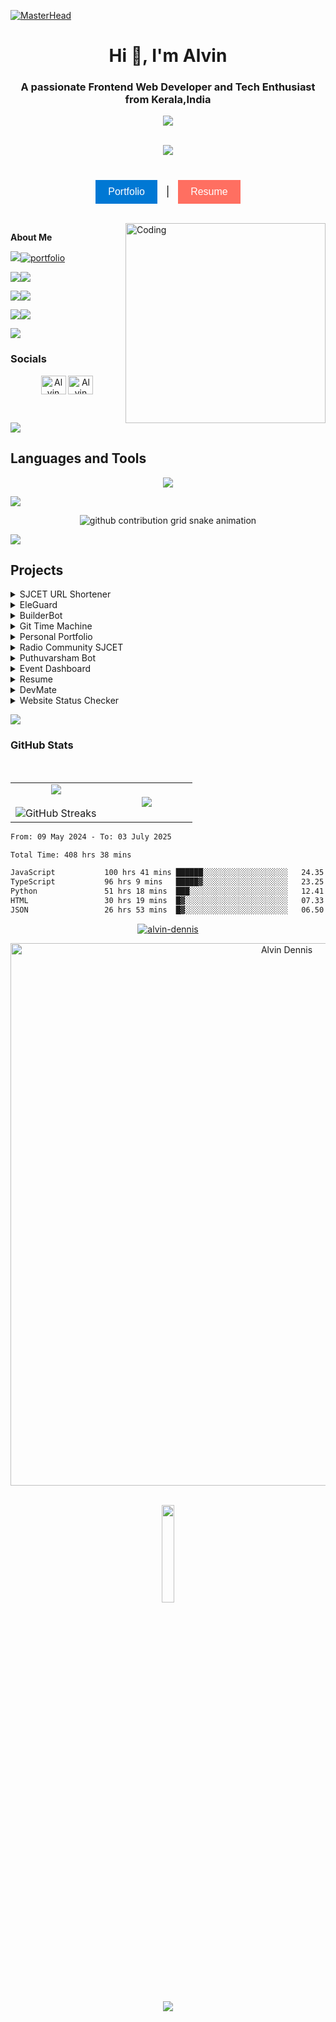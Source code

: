 [![MasterHead](https://images-wixmp-ed30a86b8c4ca887773594c2.wixmp.com/f/c83c004e-1370-4756-88e5-4071de797088/dgdq8br-09cc7ad6-a021-47a5-b0e0-917b12b0f7a7.gif?token=eyJ0eXAiOiJKV1QiLCJhbGciOiJIUzI1NiJ9.eyJzdWIiOiJ1cm46YXBwOjdlMGQxODg5ODIyNjQzNzNhNWYwZDQxNWVhMGQyNmUwIiwiaXNzIjoidXJuOmFwcDo3ZTBkMTg4OTgyMjY0MzczYTVmMGQ0MTVlYTBkMjZlMCIsIm9iaiI6W1t7InBhdGgiOiJcL2ZcL2M4M2MwMDRlLTEzNzAtNDc1Ni04OGU1LTQwNzFkZTc5NzA4OFwvZGdkcThici0wOWNjN2FkNi1hMDIxLTQ3YTUtYjBlMC05MTdiMTJiMGY3YTcuZ2lmIn1dXSwiYXVkIjpbInVybjpzZXJ2aWNlOmZpbGUuZG93bmxvYWQiXX0.tqRMtE-b2QiI2nnefNxSDMJvZCcYqFmq2ccg_Xfzqb8)](https://alvindennisv1.vercel.app/)
<h1 align="center">Hi 👋, I'm Alvin</h1>
<h3 align="center">A passionate  Frontend Web Developer and Tech Enthusiast from Kerala,India</h3>


 <p align="center"><a href="https://github.com/alvin-dennis/"><img src="https://readme-typing-svg.herokuapp.com?lines=Frontend+Web+Developer;Freelancer;Tech+Enthusiast;UI/UX+Designer;Bot+Developer&center=true&width=500&height=30"></a></p>
<br>

<div align="center">
  <img src="https://profile-counter.glitch.me/alvin-dennis/count.svg?"  />
</div>
<br/>

###


<p align="center">
  <a href="https://alvindennis.tech/" target="_blank" style="text-decoration: none;">
    <button style="background-color: #0078D4; color: white; border: none; padding: 10px 20px; font-size: 16px; cursor: pointer;">Portfolio</button>
  </a>
  <span style="margin: 0 10px; font-size: 16px; color: #000;">|</span>
  <a href="https://resume.alvindennis.tech" target="_blank" style="text-decoration: none;">
    <button style="background-color: #FF6F61; color: white; border: none; padding: 10px 20px; font-size: 16px; cursor: pointer;">Resume</button>
  </a>
</p>




<br>
<!-- <style></style> -->



<img align="right" alt="Coding"  width="320" src="https://octodex.github.com/images/daftpunktocat-thomas.gif">

<b> About Me</b>


 ![](https://img.shields.io/badge/🔭%20I’m%20currently%20working%20on%20-%23E34F26?style=for-the-badge&logoColor=white)[![portfolio](https://img.shields.io/badge/HackSup%20-%231877F2?style=for-the-badge&logoColor=white)](https://alvin-dennis.vercel.app)

 
 ![](https://img.shields.io/badge/🌱%20I’m%20currently%20learning-%234ea94b?style=for-the-badge&logoColor=white)![](https://img.shields.io/badge/Backend%20Web%20Development%20-%23563D7C?style=for-the-badge) 
 
 ![](https://img.shields.io/badge/💬%20Ask%20me%20about-%23FF0000?style=for-the-badge)![](https://img.shields.io/badge/Tech%20-%23E34F26?style=for-the-badge)
 
 
![](https://img.shields.io/badge/📫%20Reach%20out%20to%20me-%23323330?style=for-the-badge&logoColor=white)![](https://img.shields.io/badge/alvindennis80@gmail.com-%23ED8B00?style=for-the-badge&logoColor=white)


<img src="https://user-images.githubusercontent.com/73097560/115834477-dbab4500-a447-11eb-908a-139a6edaec5c.gif"/>

<h3 align="left"> Socials</h3>
<a href="https://linkedin.com/in/alvin-dennis-0a70ba163" target="blank"> <p align="center"> <img align="center" src="https://raw.githubusercontent.com/rahuldkjain/github-profile-readme-generator/master/src/images/icons/Social/linked-in-alt.svg" alt="Alvin Dennis" height="30" width="40" /></a>
<a href="https://instagram.com/_a.lvin._" target="blank"><img align="center" src="https://raw.githubusercontent.com/rahuldkjain/github-profile-readme-generator/master/src/images/icons/Social/instagram.svg" alt="Alvin Dennis" height="30" width="40" /></a>
</p>

<br>

<img src="https://user-images.githubusercontent.com/73097560/115834477-dbab4500-a447-11eb-908a-139a6edaec5c.gif"></a>



<h2 align="left">Languages and Tools</h2>

<p align="center">
  <a href="https://skillicons.dev">
    <img src="https://skillicons.dev/icons?i=html,css,javascript,python,c,markdown,latex,react,astro,nextjs,expressjs,fastapi,nodejs,tailwindcss,mongodb,supabase,firebase,prisma,git,github,postman,figma,vscode,pycharm,webpack,regex,bash,powershell,cloudflare,workers,vercel,netlify,githubactions,anaconda,arduino,raspberrypi,matlab,mint,arch,bun&perline=8" />
  </a>
</p>

<img src="https://user-images.githubusercontent.com/73097560/115834477-dbab4500-a447-11eb-908a-139a6edaec5c.gif"></a>

<div align="center">
 
<picture>
  <source media="(prefers-color-scheme: dark)" srcset="https://raw.githubusercontent.com/alvin-dennis/alvin-dennis/output/github-contribution-grid-snake-dark.svg">
  <source media="(prefers-color-scheme: light)" srcset="https://raw.githubusercontent.com/alvin-dennis/alvin-dennis/output/github-contribution-grid-snake.svg">
  <img alt="github contribution grid snake animation" src="https://raw.githubusercontent.com/alvin-dennis/alvin-dennis/output/github-contribution-grid-snake.svg">
</picture>
</div>

<img src="https://user-images.githubusercontent.com/73097560/115834477-dbab4500-a447-11eb-908a-139a6edaec5c.gif"></a>

## Projects

<details>
<summary>SJCET URL Shortener</summary>

**Description:** A custom URL shortening service developed for St. Joseph's College of Engineering and Technology.  
**Technologies:** `Nextjs` | `Tailwind CSS` | `Shadcn` | `Supabase`  
**Highlights:** Architected and implemented a full-stack URL shortening platform featuring custom analytics dashboards, secure user authentication, and branded link generation capabilities for institutional use.  
[GitHub Repo](https://github.com/nexussjcet/Sjcet-Url-Shortner) | [Live Demo](https://shortx-sjcet.vercel.app/)

</details>

<details>
<summary>EleGuard</summary>

**Description:** Smart elephant monitoring system with real-time hazard detection and notification capabilities.  
**Technologies:** `Python` | `Raspberry Pi` | `Roboflow` | `OpenCV` | `Twilio`  
**Highlights:** Designed and built an IoT-based elephant monitoring system that detects elephants and alerts people in real-time using computer vision and machine learning techniques, enhancing wildlife safety and community awareness.  
[GitHub Repo](https://github.com/alvin-dennis/EleGuard) 

</details>

<details>
<summary>BuilderBot</summary>

**Description:** A Discord server bot designed for BuilderClan to assist with server functions, moderation and community management with the help of commands.  
**Technologies:** `Python` | `Discord.py` | `Render` | `CloudFlare Workers`  
**Highlights:** Designed and implemented a Discord bot to automate server monitoring, manage user roles, handle custom command execution to ensure a secure and organized digital environment.  
[GitHub Repo](https://github.com/BuilderClan/BuilderBot) 

</details>

<details>
<summary>Git Time Machine</summary>

**Description:** Interactive visualization platform for Git repository analysis that provides chronological mapping of project history.  
**Technologies:** `HTML` | `Tailwind CSS` | `JavaScript` | `NPM` | `GitHub API`  
**Highlights:** Implemented a repository visualization application leveraging GitHub API integration that presents commit history through an interactive timeline interface, facilitating efficient codebase evolution analysis.  
[GitHub Repo](https://github.com/vHackBots/Git-Time-Machine) | [Live Demo](https://www.npmjs.com/package/git-tm)

</details>

<details>
<summary>Personal Portfolio</summary>

**Description:** Professional developer portfolio utilizing modern bento grid layout with responsive design and accessibility features.  
**Technologies:** `Nextjs` | `Tailwind CSS` | `Shadcn` | `TypeScript`  
**Highlights:** Engineered a responsive TypeScript-based Next.js application featuring theme customization, component-based architecture, and optimized performance metrics to effectively showcase technical expertise and project accomplishments.  
[GitHub Repo](https://github.com/alvin-dennis/Personal-Portfolio-2.0) | [Live Demo](https://alvindennis.tech/)

</details>

<details>
<summary>Radio Community SJCET</summary>

**Description:** Institutional web platform for HAM radio enthusiasts featuring responsive design, event management and educational resources.  
**Technologies:** `HTML` | `CSS` | `Tailwind CSS` | `JavaScript`  
**Highlights:** Developed a comprehensive community management system with responsive frontend architecture, dynamic content delivery, execom directory functionality for institutional technical organization.  
[GitHub Repo](https://github.com/Radio-Community-SJCET/RC-SJCET) | [Live Demo](https://radiocommunity.sjcetpalai.ac.in/)

</details>

<details>
<summary>Puthuvarsham Bot</summary>

**Description:** A Discord bot featuring Malayalam New Year cultural content delivery and event notifications.  
**Technologies:** `Python` | `Discord.py`  
**Highlights:** Implemented a Python-based Discord bot utilizing Discord.py framework to automate cultural information distribution, featuring command-driven interaction patterns and programmatic content delivery for cultural celebration events.  
[GitHub Repo](https://github.com/alvin-dennis/PuthuVarsham-Bot) 

</details>

<details>
<summary>Event Dashboard</summary>

**Description:** Comprehensive event management solution with real-time updates, registration tracking, and administrative capabilities.  
**Technologies:** `Vue` | `React` | `JavaScript` | `Tailwind CSS` | `Firebase`  
**Highlights:** Designed and implemented a Firebase-powered event management application with real-time data synchronization, registration analytics dashboard, and role-based administrative controls for institutional event coordination and logistics.  
[GitHub Repo](https://github.com/nexussjcet/Sjcet-Events) | [Live Demo](https://sjcet-events.vercel.app/)

</details>

<details>
<summary>Resume</summary>

**Description:** Professional curriculum vitae document utilizing LaTeX for modular, version-controlled document management.  
**Technologies:** `LaTeX`  
**Highlights:** Created a modular LaTeX-based document generation system incorporating version control, automated formatting specifications, and componentized structure for maintaining professional documentation with consistent presentation.  
[GitHub Repo](https://github.com/alvin-dennis/Resume) | [Live Demo](https://resume.alvindennis.tech/)

</details>

<details>
<summary>DevMate</summary>

**Description:** DevMate is a chatbot that assists developers in finding the code they need.  
**Technologies:** `Python` | `Pathway` | `OpenAI` | `Streamlit`  
**Highlights:** Built an AI-powered coding assistant that integrates OpenAI's language models with a custom interface to provide contextualized code suggestions and explanations.  
[GitHub Repo](https://github.com/alvin-dennis/DevMate) 

</details>

<details>
<summary>Website Status Checker</summary>

**Description:** This is a Python application to check the status of websites.  
**Technologies:** `Python` | `Streamlit` | `Lighthouse API`  
**Highlights:** Created a monitoring tool that performs real-time website status checks with performance metrics visualization using Lighthouse API integration.  
[GitHub Repo](https://github.com/alvin-dennis/Website-Status-Checker) 

</details>

<img src="https://user-images.githubusercontent.com/73097560/115834477-dbab4500-a447-11eb-908a-139a6edaec5c.gif"></a>


<h3 align="left">GitHub Stats</h3>

</br>

<p align="center">
 
  <!--- stats (start) -->
<table align="center">
<tr border="none">
<td width="50%" align="center">
  
  <img  align="center"  src="https://github-readme-stats.vercel.app/api?username=alvin-dennis&theme=midnight-purple&show_icons=true&count_private=true&include_all_commits=false" />
  <br></br>
  <img  align="center" src="https://github-readme-streak-stats.herokuapp.com/?user=alvin-dennis&theme=midnight-purple&hide_border=false" alt="GitHub Streaks"/> 
</td>

<td width="50%" align="center">

  <img  align="center"  src="https://github-readme-stats.anuraghazra1.vercel.app/api/top-langs/?username=alvin-dennis&theme=midnight-purple&hide_border=false&no-bg=true&no-frame=true&langs_count=10"/>
  
  </td>
</tr>
</table>

<!--START_SECTION:waka-->

```txt
From: 09 May 2024 - To: 03 July 2025

Total Time: 408 hrs 38 mins

JavaScript           100 hrs 41 mins ██████░░░░░░░░░░░░░░░░░░░   24.35 %
TypeScript           96 hrs 9 mins   █████▓░░░░░░░░░░░░░░░░░░░   23.25 %
Python               51 hrs 18 mins  ███░░░░░░░░░░░░░░░░░░░░░░   12.41 %
HTML                 30 hrs 19 mins  █▓░░░░░░░░░░░░░░░░░░░░░░░   07.33 %
JSON                 26 hrs 53 mins  █▓░░░░░░░░░░░░░░░░░░░░░░░   06.50 %
```

<!--END_SECTION:waka-->

<p align="center"> <a href="https://github.com/ryo-ma/github-profile-trophy"><img src="https://github-profile-trophy.vercel.app/?username=alvin-dennis&theme=onedark&title=-Reviews" alt="alvin-dennis" /></a> </p>

<div align="center">
  <img width="868px" src="https://github-readme-activity-graph.vercel.app/graph?username=alvin-dennis&theme=react-dark" alt="Alvin Dennis"/>
</div>


 
<br>
 
 <div align="center">
 <p align="center"">
<img src="https://media.giphy.com/media/jpVnC65DmYeyRL4LHS/giphy.gif" width="20%">
</p>


<img src="https://user-images.githubusercontent.com/73097560/115834477-dbab4500-a447-11eb-908a-139a6edaec5c.gif"></a>

<br>

<div></div>
</div>
